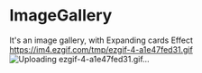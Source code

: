 # ImageGallery
It's an image gallery, with Expanding cards Effect
https://im4.ezgif.com/tmp/ezgif-4-a1e47fed31.gif
![Uploading ezgif-4-a1e47fed31.gif…]()
